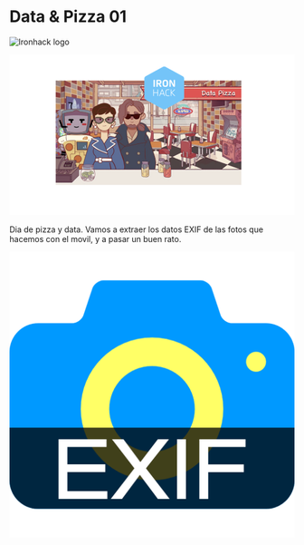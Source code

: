 # Data & Pizza 01

![Ironhack logo](https://i.imgur.com/1QgrNNw.png)

![datapizza](images/head_data_pizza.png)


Dia de pizza y data. Vamos a extraer los datos EXIF de las fotos que hacemos con el movil, y a pasar un buen rato.

![exif](images/exif.png)